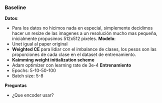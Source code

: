 ### Baseline

**Datos**:
- Para los datos no hicimos nada en especial, simplemente decidimos hacer un resize de las imagenes a un resolución mucho mas pequeña, inicialmente propusimos 512x512 pixeles.
**Modelo**:
- Unet igual al paper original
- **Weighted CE** para lidiar con el imbalance de clases, los pesos son las proporciones de cada clase en el dataset de entrenamiento.
- **Kaimming weight initialization scheme**
- Adam optimizer con learning rate de 3e-4
**Entrenamiento**
- Epochs: 5-10-50-100
- Batch size: 5-8

**Preguntas**
- ¿Que encoder usar?